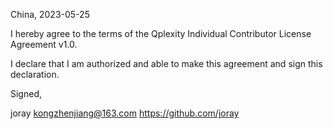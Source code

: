 China, 2023-05-25

I hereby agree to the terms of the Qplexity Individual Contributor License Agreement v1.0.

I declare that I am authorized and able to make this agreement and sign this declaration.

Signed,

joray kongzhenjiang@163.com https://github.com/joray

